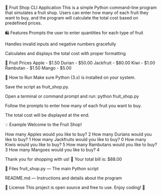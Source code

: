 🍓 Fruit Shop CLI Application
This is a simple Python command-line program that simulates a fruit shop. Users can enter how many of each fruit they want to buy, and the program will calculate the total cost based on predefined prices.

🛍️ Features
Prompts the user to enter quantities for each type of fruit

Handles invalid inputs and negative numbers gracefully

Calculates and displays the total cost with proper formatting

🧾 Fruit Prices
Apple - $1.50
Durian - $50.00
Jackfruit - $80.00
Kiwi - $1.00
Rambutan - $1.50
Mango - $5.00

🚀 How to Run
Make sure Python (3.x) is installed on your system.

Save the script as fruit_shop.py.

Open a terminal or command prompt and run:
python fruit_shop.py

Follow the prompts to enter how many of each fruit you want to buy.

The total cost will be displayed at the end.

💡 Example
Welcome to the Fruit Shop!

How many Apples would you like to buy? 2
How many Durians would you like to buy? 1
How many Jackfruits would you like to buy? 0
How many Kiwis would you like to buy? 5
How many Rambutans would you like to buy? 3
How many Mangoes would you like to buy? 4

Thank you for shopping with us!
🛒 Your total bill is: $88.00

📁 Files
fruit_shop.py — The main Python script

README.md — Instructions and details about the program

📜 License
This project is open source and free to use. Enjoy coding! 🐍

